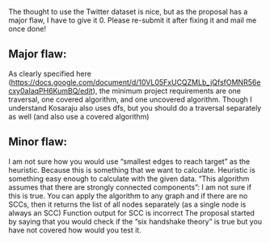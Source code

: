 The thought to use the Twitter dataset is nice, but as the proposal has a major flaw, I have to give it 0. Please re-submit it after fixing it and mail me once done!

## Major flaw:
As clearly specified here (https://docs.google.com/document/d/10VL05FxUCQZMLb_jQfsfOMNR56ecxy0aIaqPH6KumBQ/edit), the minimum project requirements are one traversal, one covered algorithm, and one uncovered algorithm. Though I understand Kosaraju also uses dfs, but you should do a traversal separately as well (and also use a covered algorithm)

## Minor flaw:
I am not sure how you would use “smallest edges to reach target” as the heuristic. Because this is something that we want to calculate. Heuristic is something easy enough to calculate with the given data. “This algorithm assumes that there are strongly connected components”: I am not sure if this is true. You can apply the algorithm to any graph and if there are no SCCs, then it returns the list of all nodes separately (as a single node is always an SCC) Function output for SCC is incorrect The proposal started by saying that you would check if the “six handshake theory” is true but you have not covered how would you test it.